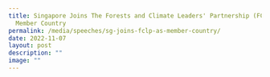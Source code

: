 ```yaml
---
title: Singapore Joins The Forests and Climate Leaders' Partnership (FCLP) as a
  Member Country
permalink: /media/speeches/sg-joins-fclp-as-member-country/
date: 2022-11-07
layout: post
description: ""
image: ""
---
```

